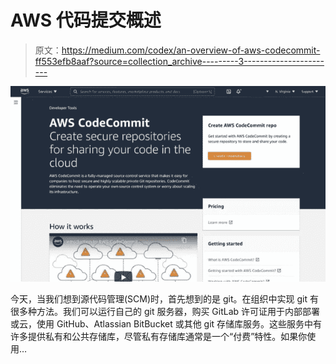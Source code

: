 # AWS 代码提交概述

> 原文：<https://medium.com/codex/an-overview-of-aws-codecommit-ff553efb8aaf?source=collection_archive---------3----------------------->

![](img/cdeb9d5f7685c73eca87e467f2bda731.png)

今天，当我们想到源代码管理(SCM)时，首先想到的是 git。在组织中实现 git 有很多种方法。我们可以运行自己的 git 服务器，购买 GitLab 许可证用于内部部署或云，使用 GitHub、Atlassian BitBucket 或其他 git 存储库服务。这些服务中有许多提供私有和公共存储库，尽管私有存储库通常是一个“付费”特性。如果你使用…